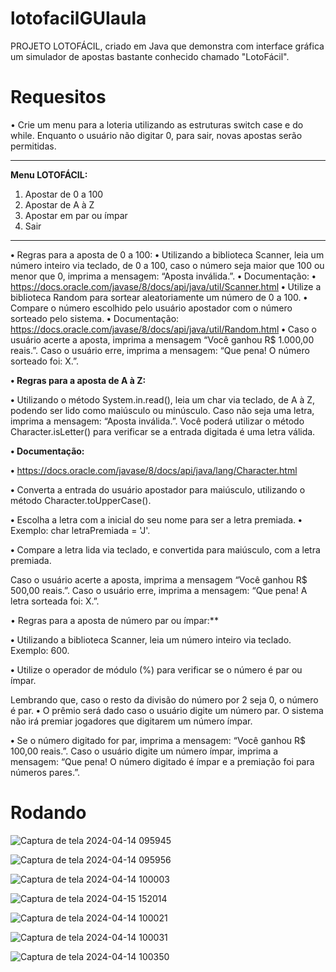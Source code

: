 # lotofacilGUIaula

PROJETO LOTOFÁCIL, criado em Java que demonstra com interface gráfica um simulador de apostas bastante conhecido chamado "LotoFácil".

# Requesitos

• Crie um menu para a loteria utilizando as estruturas switch case e do while. Enquanto
o usuário não digitar 0, para sair, novas apostas serão permitidas.
**************************
**Menu LOTOFÁCIL:**
1) Apostar de 0 a 100
2) Apostar de A à Z
3) Apostar em par ou ímpar
0) Sair
**************************
**•** Regras para a aposta de 0 a 100:
**•** Utilizando a biblioteca Scanner, leia um número inteiro via teclado, de 0 a 100,
caso o número seja maior que 100 ou menor que 0, imprima a mensagem: “Aposta
inválida.”.
**•** Documentação:
**•** https://docs.oracle.com/javase/8/docs/api/java/util/Scanner.html
**•** Utilize a biblioteca Random para sortear aleatoriamente um número de 0 a 100.
**•** Compare o número escolhido pelo usuário apostador com o número sorteado pelo
sistema.
**•** Documentação:
 https://docs.oracle.com/javase/8/docs/api/java/util/Random.html
**•** Caso o usuário acerte a aposta, imprima a mensagem “Você ganhou R$ 1.000,00
reais.”. Caso o usuário erre, imprima a mensagem: “Que pena! O número sorteado
foi: X.”.

**• Regras para a aposta de A à Z:**

**•** Utilizando o método System.in.read(), leia um char via teclado, de A à Z, podendo
ser lido como maiúsculo ou minúsculo. Caso não seja uma letra, imprima a
mensagem: “Aposta inválida.”. Você poderá utilizar o método Character.isLetter()
para verificar se a entrada digitada é uma letra válida.

**• Documentação:**

**•** https://docs.oracle.com/javase/8/docs/api/java/lang/Character.html

**•** Converta a entrada do usuário apostador para maiúsculo, utilizando o método
Character.toUpperCase().

**•** Escolha a letra com a inicial do seu nome para ser a letra premiada.
**•** Exemplo: char letraPremiada = 'J'.

**•** Compare a letra lida via teclado, e convertida para maiúsculo, com a letra
premiada.

 Caso o usuário acerte a aposta, imprima a mensagem “Você ganhou R$ 500,00
reais.”. Caso o usuário erre, imprima a mensagem: “Que pena! A letra sorteada foi:
X.”.

• Regras para a aposta de número par ou ímpar:**

**•** Utilizando a biblioteca Scanner, leia um número inteiro via teclado. Exemplo: 600.

**•** Utilize o operador de módulo (%) para verificar se o número é par ou ímpar.

Lembrando que, caso o resto da divisão do número por 2 seja 0, o número é par.
**•** O prêmio será dado caso o usuário digite um número par. O sistema não irá
premiar jogadores que digitarem um número ímpar.

**•** Se o número digitado for par, imprima a mensagem: “Você ganhou R$ 100,00
reais.”. Caso o usuário digite um número ímpar, imprima a mensagem: “Que pena!
O número digitado é ímpar e a premiação foi para números pares.”.

# Rodando


![Captura de tela 2024-04-14 095945](https://github.com/gabrielmenezesr/lotofacilGUIaula/assets/163942114/c6d6e12c-6d98-44ef-af3e-55448b3b8718)

![Captura de tela 2024-04-14 095956](https://github.com/gabrielmenezesr/lotofacilGUIaula/assets/163942114/7d407dae-d770-4894-9d2e-15538cc69628)

![Captura de tela 2024-04-14 100003](https://github.com/gabrielmenezesr/lotofacilGUIaula/assets/163942114/bde8dde1-5932-4399-8131-35333e506a0c)

![Captura de tela 2024-04-15 152014](https://github.com/gabrielmenezesr/lotofacilGUIaula/assets/163942114/645e932d-c059-4e51-b2de-9a4fea73931d)


![Captura de tela 2024-04-14 100021](https://github.com/gabrielmenezesr/lotofacilGUIaula/assets/163942114/1f05c55e-0af7-4f76-b140-181b137a0419)

![Captura de tela 2024-04-14 100031](https://github.com/gabrielmenezesr/lotofacilGUIaula/assets/163942114/4ab7eb24-f3a6-4f71-8652-f5c4c6ff5dc6)

![Captura de tela 2024-04-14 100350](https://github.com/gabrielmenezesr/lotofacilGUIaula/assets/163942114/04b5c86a-1a8f-405d-a4a0-63c09232ec27)





